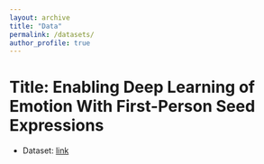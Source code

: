 ```yaml
---
layout: archive
title: "Data"
permalink: /datasets/
author_profile: true
---
```

# Title: Enabling Deep Learning of Emotion With First-Person Seed Expressions
* Dataset: [link](https://github.com/UBC-NLP/ara_emotion_naacl2018)
